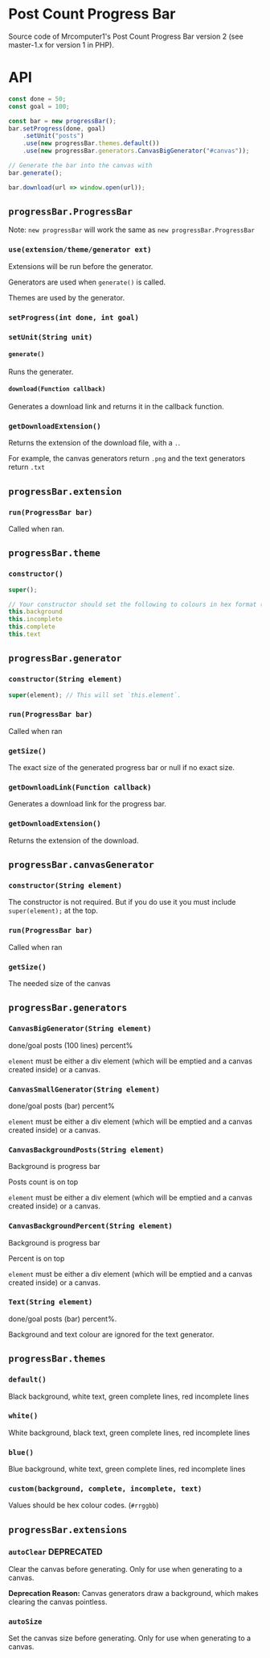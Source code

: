 # Post Count Progress Bar
Source code of Mrcomputer1's Post Count Progress Bar version 2 (see master-1.x for version 1 in PHP).

# API

```js
const done = 50;
const goal = 100;

const bar = new progressBar();
bar.setProgress(done, goal)
    .setUnit("posts")
    .use(new progressBar.themes.default())
    .use(new progressBar.generators.CanvasBigGenerator("#canvas"));

// Generate the bar into the canvas with
bar.generate();

bar.download(url => window.open(url));
```

## `progressBar.ProgressBar`
Note: `new progressBar` will work the same as `new progressBar.ProgressBar`

### `use(extension/theme/generator ext)`
Extensions will be run before the generator.

Generators are used when `generate()` is called.

Themes are used by the generator.

### `setProgress(int done, int goal)`

### `setUnit(String unit)`

#### `generate()`
Runs the generater.

#### `download(Function callback)`
Generates a download link and returns it in the callback function.

### `getDownloadExtension()`
Returns the extension of the download file, with a `.`.

For example, the canvas generators return `.png` and the text generators return `.txt`

## `progressBar.extension`

### `run(ProgressBar bar)`
Called when ran.

## `progressBar.theme`

### `constructor()`
```js
super();

// Your constructor should set the following to colours in hex format (#rrggbb).
this.background
this.incomplete
this.complete
this.text
```

## `progressBar.generator`

### `constructor(String element)`
```js
super(element); // This will set `this.element`.
```

### `run(ProgressBar bar)`
Called when ran

### `getSize()`
The exact size of the generated progress bar or null if no exact size.

### `getDownloadLink(Function callback)`
Generates a download link for the progress bar.

### `getDownloadExtension()`
Returns the extension of the download.

## `progressBar.canvasGenerator`

### `constructor(String element)`
The constructor is not required. But if you do use it you must include `super(element);` at the top.

### `run(ProgressBar bar)`
Called when ran

### `getSize()`
The needed size of the canvas

## `progressBar.generators`

### `CanvasBigGenerator(String element)`
done/goal posts (100 lines) percent%

`element` must be either a div element (which will be emptied and a canvas created inside) or a canvas.

### `CanvasSmallGenerator(String element)`
done/goal posts (bar) percent%

`element` must be either a div element (which will be emptied and a canvas created inside) or a canvas.

### `CanvasBackgroundPosts(String element)`
Background is progress bar

Posts count is on top

`element` must be either a div element (which will be emptied and a canvas created inside) or a canvas.

### `CanvasBackgroundPercent(String element)`
Background is progress bar

Percent is on top

`element` must be either a div element (which will be emptied and a canvas created inside) or a canvas.

### `Text(String element)`
done/goal posts (bar) percent%.

Background and text colour are ignored for the text generator.

## `progressBar.themes`

### `default()`
Black background, white text, green complete lines, red incomplete lines

### `white()`
White background, black text, green complete lines, red incomplete lines

### `blue()`
Blue background, white text, green complete lines, red incomplete lines

### `custom(background, complete, incomplete, text)`
Values should be hex colour codes. (`#rrggbb`)

## `progressBar.extensions`

### `autoClear` **DEPRECATED**
Clear the canvas before generating. Only for use when generating to a canvas.

**Deprecation Reason:** Canvas generators draw a background, which makes clearing the canvas pointless.

### `autoSize`
Set the canvas size before generating. Only for use when generating to a canvas.